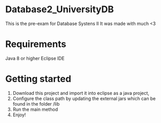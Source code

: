 # Database2_UniversityDB

This is the pre-exam for Database Systens II
It was made with much <3

# Requirements
Java 8 or higher
Eclipse IDE

# Getting started
1. Download this project and import it into eclipse as a java project,
2. Configure the class path by updating the external jars which can be found in the folder /lib
3. Run the main method
4. Enjoy!
